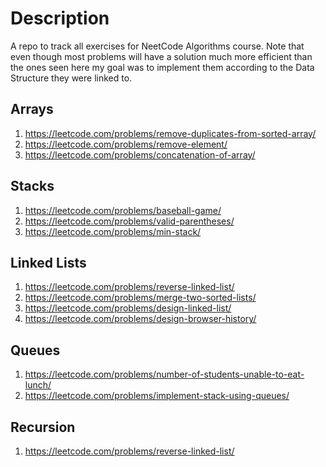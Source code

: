 # Description

A repo to track all exercises for NeetCode Algorithms course. 
Note that even though most problems will have a solution much more efficient than the ones seen here
my goal was to implement them according to the Data Structure they were linked to.

## Arrays
1. https://leetcode.com/problems/remove-duplicates-from-sorted-array/
2. https://leetcode.com/problems/remove-element/
3. https://leetcode.com/problems/concatenation-of-array/

## Stacks
1. https://leetcode.com/problems/baseball-game/
2. https://leetcode.com/problems/valid-parentheses/
3. https://leetcode.com/problems/min-stack/

## Linked Lists
1. https://leetcode.com/problems/reverse-linked-list/
2. https://leetcode.com/problems/merge-two-sorted-lists/
3. https://leetcode.com/problems/design-linked-list/
4. https://leetcode.com/problems/design-browser-history/

## Queues
1. https://leetcode.com/problems/number-of-students-unable-to-eat-lunch/
2. https://leetcode.com/problems/implement-stack-using-queues/

## Recursion
1. https://leetcode.com/problems/reverse-linked-list/